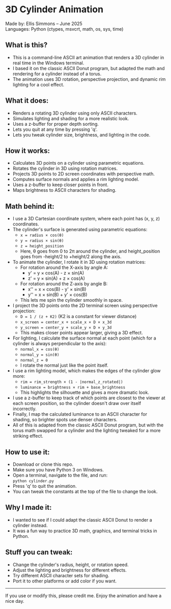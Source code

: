 3D Cylinder Animation
====================

Made by: Ellis Simmons – June 2025  
Languages: Python (ctypes, msvcrt, math, os, sys, time)

What is this?
-------------
- This is a command-line ASCII art animation that renders a 3D cylinder in real time in the Windows terminal.
- I based it on the classic ASCII Donut program, but adapted the math and rendering for a cylinder instead of a torus.
- The animation uses 3D rotation, perspective projection, and dynamic rim lighting for a cool effect.

What it does:
-------------
- Renders a rotating 3D cylinder using only ASCII characters.
- Simulates lighting and shading for a more realistic look.
- Uses a z-buffer for proper depth sorting.
- Lets you quit at any time by pressing 'q'.
- Lets you tweak cylinder size, brightness, and lighting in the code.

How it works:
-------------
- Calculates 3D points on a cylinder using parametric equations.
- Rotates the cylinder in 3D using rotation matrices.
- Projects 3D points to 2D screen coordinates with perspective math.
- Computes surface normals and applies a rim lighting model.
- Uses a z-buffer to keep closer points in front.
- Maps brightness to ASCII characters for shading.

Math behind it:
---------------
- I use a 3D Cartesian coordinate system, where each point has (x, y, z) coordinates.
- The cylinder's surface is generated using parametric equations:
  - `x = radius × cos(θ)`
  - `y = radius × sin(θ)`
  - `z = height_position`
  - Here, θ goes from 0 to 2π around the cylinder, and height_position goes from -height/2 to +height/2 along the axis.
- To animate the cylinder, I rotate it in 3D using rotation matrices:
  - For rotation around the X-axis by angle A:
    - y' = y × cos(A) - z × sin(A)
    - z' = y × sin(A) + z × cos(A)
  - For rotation around the Z-axis by angle B:
    - x'' = x × cos(B) - y' × sin(B)
    - y'' = x × sin(B) + y' × cos(B)
  - This lets me spin the cylinder smoothly in space.
- I project the 3D points onto the 2D terminal screen using perspective projection:
  - `D = 1 / (z + K2)` (K2 is a constant for viewer distance)
  - `x_screen = center_x + scale_x × D × x_3d`
  - `y_screen = center_y + scale_y × D × y_3d`
  - This makes closer points appear larger, giving a 3D effect.
- For lighting, I calculate the surface normal at each point (which for a cylinder is always perpendicular to the axis):
  - `normal_x = cos(θ)`
  - `normal_y = sin(θ)`
  - `normal_z = 0`
  - I rotate the normal just like the point itself.
- I use a rim lighting model, which makes the edges of the cylinder glow more:
  - `rim = rim_strength × (1 - |normal_z_rotated|)`
  - `luminance = brightness × rim + base_brightness`
  - This highlights the silhouette and gives a more dramatic look.
- I use a z-buffer to keep track of which points are closest to the viewer at each screen position, so the cylinder doesn't draw over itself incorrectly.
- Finally, I map the calculated luminance to an ASCII character for shading, so brighter spots use denser characters.
- All of this is adapted from the classic ASCII Donut program, but with the torus math swapped for a cylinder and the lighting tweaked for a more striking effect.

How to use it:
--------------
- Download or clone this repo.
- Make sure you have Python 3 on Windows.
- Open a terminal, navigate to the file, and run:  
  `python cylinder.py`
- Press 'q' to quit the animation.
- You can tweak the constants at the top of the file to change the look.

Why I made it:
--------------
- I wanted to see if I could adapt the classic ASCII Donut to render a cylinder instead.
- It was a fun way to practice 3D math, graphics, and terminal tricks in Python.

Stuff you can tweak:
--------------------
- Change the cylinder's radius, height, or rotation speed.
- Adjust the lighting and brightness for different effects.
- Try different ASCII character sets for shading.
- Port it to other platforms or add color if you want.

---
If you use or modify this, please credit me. Enjoy the animation and have a nice day.
